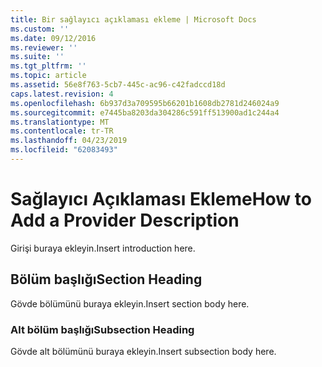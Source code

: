 ```yaml
---
title: Bir sağlayıcı açıklaması ekleme | Microsoft Docs
ms.custom: ''
ms.date: 09/12/2016
ms.reviewer: ''
ms.suite: ''
ms.tgt_pltfrm: ''
ms.topic: article
ms.assetid: 56e8f763-5cb7-445c-ac96-c42fadccd18d
caps.latest.revision: 4
ms.openlocfilehash: 6b937d3a709595b66201b1608db2781d246024a9
ms.sourcegitcommit: e7445ba8203da304286c591ff513900ad1c244a4
ms.translationtype: MT
ms.contentlocale: tr-TR
ms.lasthandoff: 04/23/2019
ms.locfileid: "62083493"
---
```

# <a name="how-to-add-a-provider-description"></a><span data-ttu-id="272b4-102">Sağlayıcı Açıklaması Ekleme</span><span class="sxs-lookup"><span data-stu-id="272b4-102">How to Add a Provider Description</span></span>

<span data-ttu-id="272b4-103">Girişi buraya ekleyin.</span><span class="sxs-lookup"><span data-stu-id="272b4-103">Insert introduction here.</span></span>

## <a name="section-heading"></a><span data-ttu-id="272b4-104">Bölüm başlığı</span><span class="sxs-lookup"><span data-stu-id="272b4-104">Section Heading</span></span>

<span data-ttu-id="272b4-105">Gövde bölümünü buraya ekleyin.</span><span class="sxs-lookup"><span data-stu-id="272b4-105">Insert section body here.</span></span>

### <a name="subsection-heading"></a><span data-ttu-id="272b4-106">Alt bölüm başlığı</span><span class="sxs-lookup"><span data-stu-id="272b4-106">Subsection Heading</span></span>

<span data-ttu-id="272b4-107">Gövde alt bölümünü buraya ekleyin.</span><span class="sxs-lookup"><span data-stu-id="272b4-107">Insert subsection body here.</span></span>
